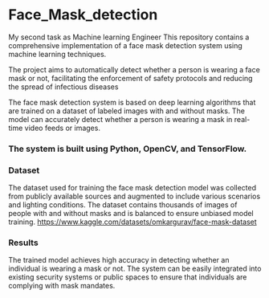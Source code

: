 # Face_Mask_detection
My second task as Machine learning Engineer
This repository contains a comprehensive implementation of a face mask detection system using machine learning techniques.

The project aims to automatically detect whether a person is wearing a face mask or not, facilitating the enforcement of safety protocols and reducing the spread of infectious diseases

The face mask detection system is based on deep learning algorithms that are trained on a dataset of labeled images with and without masks. The model can accurately detect whether a person is wearing a mask in real-time video feeds or images.

### The system is built using Python, OpenCV, and TensorFlow.

### Dataset

The dataset used for training the face mask detection model was collected from publicly available sources and augmented to include various scenarios and lighting conditions. The dataset contains thousands of images of people with and without masks and is balanced to ensure unbiased model training.
https://www.kaggle.com/datasets/omkargurav/face-mask-dataset

### Results

The trained model achieves high accuracy in detecting whether an individual is wearing a mask or not. The system can be easily integrated into existing security systems or public spaces to ensure that individuals are complying with mask mandates.
